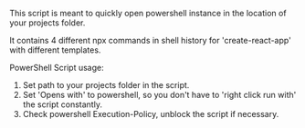 This script is meant to quickly open powershell instance in the location of your projects folder.

It contains 4 different npx commands in shell history for 'create-react-app' with different templates.

PowerShell Script usage:
  1. Set path to your projects folder in the script.
  2. Set 'Opens with' to powershell, so you don't have to 'right click run with' the script constantly.
  3. Check powershell Execution-Policy, unblock the script if necessary.
